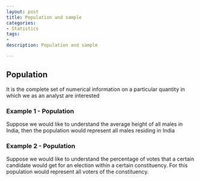 ```yaml
---
layout: post
title: Population and sample 
categories: 
- Statistics
tags:
- 
description: Population and sample

---   
```


## Population  

It is the complete set of numerical information on a particular quantity in which we as an analyst are interested  

### Example 1 - Population  

Suppose we would like to understand the average height of all males in India, then the population would represent all males residing in India  

### Example 2 - Population  

Suppose we would like to understand the percentage of votes that a certain candidate would get for an election within a certain constituency. For this population would represent  all voters of the constituency.  

